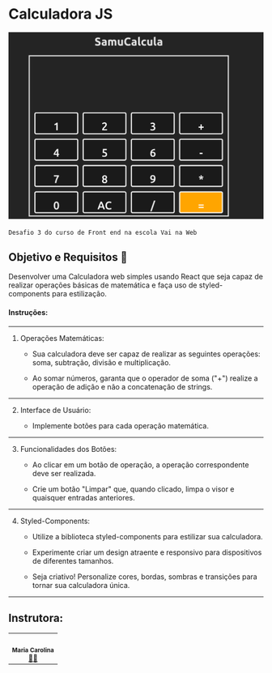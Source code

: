 
# Calculadora JS

<img src = "src/assets/img/samuCalcula.png">

`Desafio 3 do curso de Front end na escola Vai na Web`

## Objetivo e Requisitos 🚀

Desenvolver uma Calculadora web simples usando React que seja capaz de realizar operações básicas de matemática e faça uso de styled-components para estilização.

#### Instruções:

---
 1. Operações Matemáticas:
   
    - Sua calculadora deve ser capaz de realizar as seguintes operações: soma, subtração, divisão e multiplicação.
   
    - Ao somar números, garanta que o operador de soma ("+") realize a operação de adição e não a concatenação de strings.
---   
2. Interface de Usuário:
   
    - Implemente botões para cada operação matemática.
   
  --- 
3. Funcionalidades dos Botões:
   
    - Ao clicar em um botão de operação, a operação correspondente deve ser realizada.
   
   - Crie um botão "Limpar" que, quando clicado, limpa o visor e quaisquer entradas anteriores.
   
---
4. Styled-Components:
   
   - Utilize a biblioteca styled-components para estilizar sua calculadora.
   
    - Experimente criar um design atraente e responsivo para dispositivos de diferentes tamanhos.
   
   - Seja criativo! Personalize cores, bordas, sombras e transições para tornar sua calculadora única.
---
## Instrutora: 
<table>
  <tr>
    <td align="center"><img style="border-radius: 50%;" src="https://avatars.githubusercontent.com/u/86030731?v=4" width="100px;" alt=""/><br /><sub><b>Maria Carolina</b></sub></a><br /><a href="https://github.com/mariaccarolina" title="Maria Carolina">🧑‍🏫</a></td> 
</tr>
